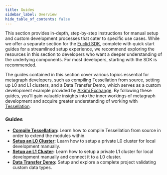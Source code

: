 ```yaml
---
title: Guides
sidebar_label: Overview
hide_table_of_contents: false
---
```

<intro-end />

This section provides in-depth, step-by-step instructions for manual setup and custom development processes that cater to specific use cases. While we offer a separate section for the [Euclid SDK](/sdk), complete with quick start guides for a streamlined setup experience, we recommend exploring the resources in this section to developers who want a deeper understanding of the underlying components. For most developers, starting with the SDK is recommended. 

The guides contained in this section cover various topics essential for metagraph developers, such as compiling Tessellation from source, setting up L0 and L1 clusters, and a Data Transfer Demo, which serves as a custom development example provided by [Alkimi Exchange](https://www.alkimi.org/). By following these guides, you'll gain valuable insights into the inner workings of metagraph development and acquire greater understanding of working with [Tessellation](/metagraphs/components/tessellation).

### Guides
- **[Compile Tessellation](/metagraphs/guides/compile-tessellation):** Learn how to compile Tessellation from source in order to extend the modules within. 
- **[Setup an L0 Cluster](/metagraphs/guides/l0-cluster-setup):** Learn how to setup a private L0 cluster for local development manually. 
- **[Setup an L1 Cluster](/metagraphs/guides/l1-cluster-setup):** Learn how to setup a private L1 cluster for local development manually and connect it to a L0 cluster. 
- **[Data Transfer Demo](/metagraphs/guides/data-transfer):** Setup and explore a complete project validating custom data types. 